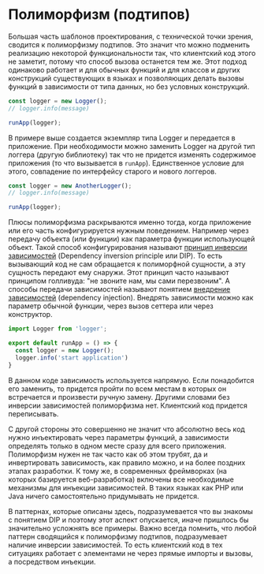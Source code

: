 # Полиморфизм (подтипов)

Большая часть шаблонов проектирования, с технической точки зрения, сводится к полиморфизму подтипов. Это значит что можно подменить реализацию некоторой функциональности так, что клиентский код этого не заметит, потому что способ вызова останется тем же. Этот подход одинаково работает и для обычных функций и для классов и других конструкций существующих в языках и позволяющих делать вызовы функций в зависимости от типа данных, но без условных конструкций.

```javascript
const logger = new Logger();
// logger.info(message)

runApp(logger);
```

В примере выше создается экземпляр типа Logger и передается в приложение. При необходимости можно заменить Logger на другой тип логгера (другую библиотеку) так что не придется изменять содержимое приложения (то что вызывается в `runApp`). Единственное условие для этого, совпадение по интерфейсу старого и нового логгеров.

```javascript
const logger = new AnotherLogger();
// logger.info(message)

runApp(logger);
```

Плюсы полиморфизма раскрываются именно тогда, когда приложение или его часть конфигурируется нужным поведением. Например через передачу объекта (или функции) как параметра функции использующей объект. Такой способ конфигурирования называют [принцип инверсии зависимостей](https://en.wikipedia.org/wiki/Dependency_inversion_principle) (Dependency inversion principle или DIP). То есть вызывающий код не сам обращается к полиморфной сущности, а эту сущность передают ему снаружи. Этот принцип часто называют принципом голливуда: "не звоните нам, мы сами перезвоним". А способы передачи зависимостей называют понятием [внедрение зависимостей](https://en.wikipedia.org/wiki/Dependency_injection) (dependency injection). Внедрять зависимости можно как параметр обычной функции, через вызов сеттера или через конструктор.

```javascript
import Logger from 'logger';

export default runApp = () => {
  const logger = new Logger();
  logger.info('start application')
}
```

В данном коде зависимость используется напрямую. Если понадобится его заменить, то придется пройти по всем местам в которых он встречается и произвести ручную замену. Другими словами без инверсии зависимостей полиморфизма нет. Клиентский код придется переписывать.

С другой стороны это совершенно не значит что абсолютно весь код нужно инъектировать через параметры функций, а зависимости определять только в одном месте сразу для всего приложения. Полиморфизм нужен не так часто как об этом трубят, да и инвертировать зависимость, как правило можно, и на более поздних этапах разработки. К тому же, в современных фреймворках (на которых базируется веб-разработка) включены все необходимые механизмы для инъекции зависимостей. В таких языках как PHP или Java ничего самостоятельно придумывать не придется.

В паттернах, которые описаны здесь, подразумевается что вы знакомы с понятием DIP и поэтому этот аспект опускается, иначе пришлось бы значительно усложнять все примеры. Важно всегда помнить, что любой паттерн сводящийся к полиморфизму подтипов, подразумевает наличие инверсии зависимостей. То есть клиентский код в тех ситуациях работает с элементами не через прямые импорты и вызовы, а посредством инъекции.
